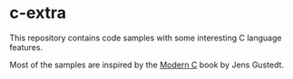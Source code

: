 # c-extra
This repository contains code samples with some interesting C language features.

Most of the samples are inspired by the [Modern C](https://modernc.gforge.inria.fr/) book by Jens Gustedt.
